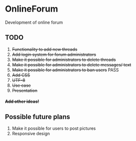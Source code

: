 # OnlineForum

Development of online forum

## TODO
1. ~~Functionality to add new threads~~
2. ~~Add login system for forum administrators~~
3. ~~Make it possible for administrators to delete threads~~
4. ~~Make it possible for administrators to delete messages/ text~~
5. ~~Make it possible for administrators to ban users~~ PASS
6. ~~Add CSS~~
7. ~~UTF-8~~
8. ~~Use case~~
9. ~~Presentation~~
#### ~~Add other ideas!~~

## Possible future plans
1. Make it possible for users to post pictures
2. Responsive design
